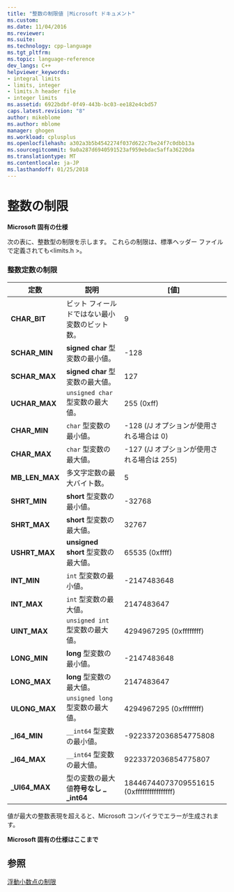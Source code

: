 ```yaml
---
title: "整数の制限値 |Microsoft ドキュメント"
ms.custom: 
ms.date: 11/04/2016
ms.reviewer: 
ms.suite: 
ms.technology: cpp-language
ms.tgt_pltfrm: 
ms.topic: language-reference
dev_langs: C++
helpviewer_keywords:
- integral limits
- limits, integer
- limits.h header file
- integer limits
ms.assetid: 6922bdbf-0f49-443b-bc03-ee182e4cbd57
caps.latest.revision: "8"
author: mikeblome
ms.author: mblome
manager: ghogen
ms.workload: cplusplus
ms.openlocfilehash: a302a3b5b4542274f037d622c7be24f7c0dbb13a
ms.sourcegitcommit: 9a0a287d6940591523af959ebdac5affa36220da
ms.translationtype: MT
ms.contentlocale: ja-JP
ms.lasthandoff: 01/25/2018
---
```

# <a name="integer-limits"></a>整数の制限
**Microsoft 固有の仕様**  
  
 次の表に、整数型の制限を示します。 これらの制限は、標準ヘッダー ファイルで定義されても\<limits.h >。  
  
### <a name="limits-on-integer-constants"></a>整数定数の制限  
  
|定数|説明|[値]|  
|--------------|-------------|-----------|  
|**CHAR_BIT**|ビット フィールドではない最小変数のビット数。|9|  
|**SCHAR_MIN**|**signed char** 型変数の最小値。|-128|  
|**SCHAR_MAX**|**signed char** 型変数の最大値。|127|  
|**UCHAR_MAX**|`unsigned char` 型変数の最大値。|255 (0xff)|  
|**CHAR_MIN**|`char` 型変数の最小値。|-128 (/J オプションが使用される場合は 0)|  
|**CHAR_MAX**|`char` 型変数の最大値。|-127 (/J オプションが使用される場合は 255)|  
|**MB_LEN_MAX**|多文字定数の最大バイト数。|5|  
|**SHRT_MIN**|**short** 型変数の最小値。|-32768|  
|**SHRT_MAX**|**short** 型変数の最大値。|32767|  
|**USHRT_MAX**|**unsigned short** 型変数の最大値。|65535 (0xffff)|  
|**INT_MIN**|`int` 型変数の最小値。|-2147483648|  
|**INT_MAX**|`int` 型変数の最大値。|2147483647|  
|**UINT_MAX**|`unsigned int` 型変数の最大値。|4294967295 (0xffffffff)|  
|**LONG_MIN**|**long** 型変数の最小値。|-2147483648|  
|**LONG_MAX**|**long** 型変数の最大値。|2147483647|  
|**ULONG_MAX**|`unsigned long` 型変数の最大値。|4294967295 (0xffffffff)|  
|**_I64_MIN**|`__int64` 型変数の最小値。|-9223372036854775808|  
|**_I64_MAX**|`__int64` 型変数の最大値。|9223372036854775807|  
|**_UI64_MAX**|型の変数の最大値**符号なし _ _int64**|18446744073709551615 (0xffffffffffffffff)|  
  
 値が最大の整数表現を超えると、Microsoft コンパイラでエラーが生成されます。  
  
**Microsoft 固有の仕様はここまで**  
  
## <a name="see-also"></a>参照  
 [浮動小数点の制限](../cpp/floating-limits.md)